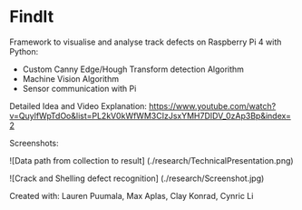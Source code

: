 # FindIt

Framework to visualise and analyse track defects on Raspberry Pi 4 with Python: 

- Custom Canny Edge/Hough Transform detection Algorithm
- Machine Vision Algorithm
- Sensor communication with Pi

Detailed Idea and Video Explanation: https://www.youtube.com/watch?v=QuylfWpTdOo&list=PL2kV0kWfWM3CIzJsxYMH7DIDV_0zAp3Bp&index=2

Screenshots: 

![Data path from collection to result] (./research/TechnicalPresentation.png)

![Crack and Shelling defect recognition] (./research/Screenshot.jpg)

Created with: Lauren  Puumala, Max Aplas, Clay Konrad, Cynric Li
